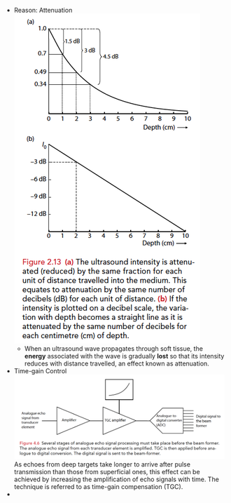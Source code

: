 - Reason: Attenuation
  ![](/../assets/attenuation.png)
	- When an ultrasound wave propagates through soft tissue, the **energy** associated with the wave is gradually **lost** so that its intensity reduces with distance travelled, an effect known as attenuation.
- Time-gain Control
  ![](/../assets/adc.png)
  As echoes from deep targets take longer to arrive after pulse transmission than those from superficial ones, this effect can be achieved by increasing the amplification of echo signals with time. The technique is referred to as time-gain compensation (TGC).
-